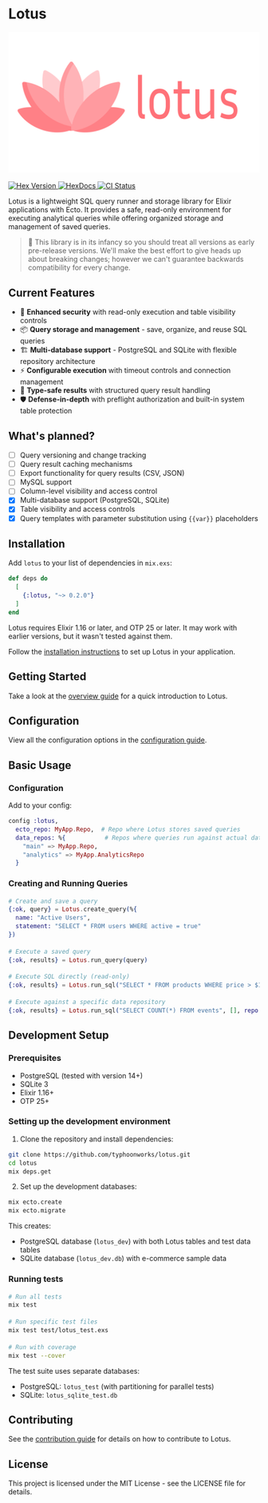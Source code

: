 # Lotus

![Lotus](https://raw.githubusercontent.com/typhoonworks/lotus/main/media/banner.png)

<p>
  <a href="https://hex.pm/packages/lotus">
    <img alt="Hex Version" src="https://img.shields.io/hexpm/v/lotus.svg">
  </a>
  <a href="https://hexdocs.pm/lotus">
    <img src="https://img.shields.io/badge/docs-hexdocs-blue" alt="HexDocs">
  </a>
  <a href="https://github.com/typhoonworks/lotus/actions">
    <img alt="CI Status" src="https://github.com/typhoonworks/lotus/workflows/ci/badge.svg">
  </a>
</p>

Lotus is a lightweight SQL query runner and storage library for Elixir applications with Ecto. It provides a safe, read-only environment for executing analytical queries while offering organized storage and management of saved queries.

>🚧 This library is in its infancy so you should treat all versions as early pre-release versions. We'll make the best effort to give heads up about breaking changes; however we can't guarantee backwards compatibility for every change.

## Current Features
- 🔐 **Enhanced security** with read-only execution and table visibility controls
- 📦 **Query storage and management** - save, organize, and reuse SQL queries
- 🏗️ **Multi-database support** - PostgreSQL and SQLite with flexible repository architecture
- ⚡ **Configurable execution** with timeout controls and connection management
- 🎯 **Type-safe results** with structured query result handling
- 🛡️ **Defense-in-depth** with preflight authorization and built-in system table protection

## What's planned?
- [ ] Query versioning and change tracking
- [ ] Query result caching mechanisms
- [ ] Export functionality for query results (CSV, JSON)
- [ ] MySQL support
- [ ] Column-level visibility and access control
- [x] Multi-database support (PostgreSQL, SQLite)
- [x] Table visibility and access controls
- [x] Query templates with parameter substitution using `{{var}}` placeholders

## Installation
Add `lotus` to your list of dependencies in `mix.exs`:

```elixir
def deps do
  [
    {:lotus, "~> 0.2.0"}
  ]
end
```

Lotus requires Elixir 1.16 or later, and OTP 25 or later. It may work with earlier versions, but it wasn't tested against them.

Follow the [installation instructions](guides/installation.md) to set up Lotus in your application.

## Getting Started
Take a look at the [overview guide](guides/overview.md) for a quick introduction to Lotus.

## Configuration
View all the configuration options in the [configuration guide](guides/configuration.md).

## Basic Usage

### Configuration
Add to your config:

```elixir
config :lotus,
  ecto_repo: MyApp.Repo,  # Repo where Lotus stores saved queries
  data_repos: %{           # Repos where queries run against actual data
    "main" => MyApp.Repo,
    "analytics" => MyApp.AnalyticsRepo
  }
```

### Creating and Running Queries

```elixir
# Create and save a query
{:ok, query} = Lotus.create_query(%{
  name: "Active Users",
  statement: "SELECT * FROM users WHERE active = true"
})

# Execute a saved query
{:ok, results} = Lotus.run_query(query)

# Execute SQL directly (read-only)
{:ok, results} = Lotus.run_sql("SELECT * FROM products WHERE price > $1", [100])

# Execute against a specific data repository
{:ok, results} = Lotus.run_sql("SELECT COUNT(*) FROM events", [], repo: "analytics")
```

## Development Setup

### Prerequisites
- PostgreSQL (tested with version 14+)
- SQLite 3
- Elixir 1.16+
- OTP 25+

### Setting up the development environment

1. Clone the repository and install dependencies:
```bash
git clone https://github.com/typhoonworks/lotus.git
cd lotus
mix deps.get
```

2. Set up the development databases:
```bash
mix ecto.create
mix ecto.migrate
```

This creates:
- PostgreSQL database (`lotus_dev`) with both Lotus tables and test data tables
- SQLite database (`lotus_dev.db`) with e-commerce sample data

### Running tests

```bash
# Run all tests
mix test

# Run specific test files
mix test test/lotus_test.exs

# Run with coverage
mix test --cover
```

The test suite uses separate databases:
- PostgreSQL: `lotus_test` (with partitioning for parallel tests)
- SQLite: `lotus_sqlite_test.db`

## Contributing
See the [contribution guide](guides/contributing.md) for details on how to contribute to Lotus.

## License
This project is licensed under the MIT License - see the LICENSE file for details.
